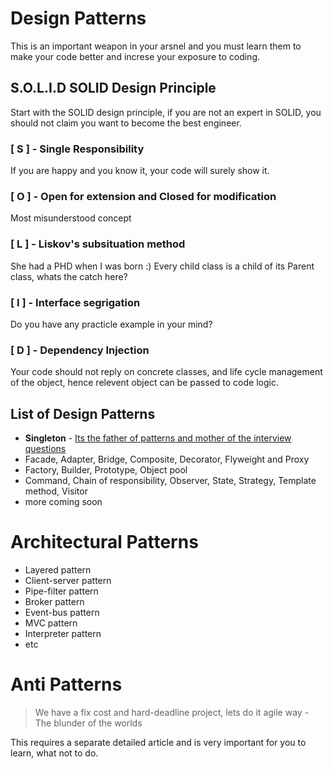 
# Design Patterns
This is an important weapon in your arsnel and you must learn them to make your code better and increse your exposure to coding.

## S.O.L.I.D SOLID Design Principle
Start with the SOLID design principle, if you are not an expert in SOLID, you should not claim you want to become the best engineer.

### [ S ] - Single Responsibility
If you are happy and you know it, your code will surely show it.

### [ O ] - Open for extension and Closed for modification
Most misunderstood concept

### [ L ] - Liskov's subsituation method
She had a PHD when I was born :)
Every child class is a child of its Parent class, whats the catch here?

### [ I ] - Interface segrigation
Do you have any practicle example in your mind?

### [ D ] - Dependency Injection
Your code should not reply on concrete classes, and life cycle management of the object, hence relevent object can be passed to code logic.


## List of Design Patterns

* **Singleton** - [Its the father of patterns and mother of the interview questions](https://www.youtube.com/watch?v=TBcD1iNijtw&list=PLLqjNYIgOqeSELdzd60Ppq0pHEUX5xJwN) 
* Facade, Adapter, Bridge, Composite, Decorator, Flyweight and Proxy
* Factory, Builder, Prototype, Object pool
* Command, Chain of responsibility, Observer, State, Strategy, Template method, Visitor 
* more coming soon

# Architectural Patterns
* Layered pattern
* Client-server pattern
* Pipe-filter pattern
* Broker pattern
* Event-bus pattern
* MVC pattern
* Interpreter pattern
* etc

# Anti Patterns
> We have a fix cost and hard-deadline project, lets do it agile way - The blunder of the worlds 

This requires a separate detailed article and is very important for you to learn, what not to do. 
